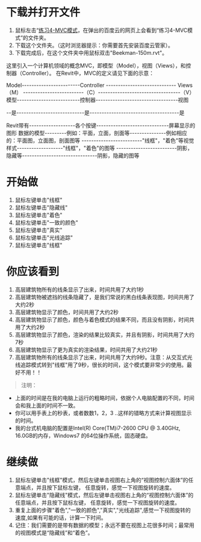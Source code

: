 # **下载并打开文件**

1. 鼠标左击“[练习4-MVC模式](http://pan.baidu.com/s/1ntkUv4t”)，在弹出的百度云的网页上会看到“练习4-MVC模式”的文件夹。
2. 下载这个文件夹。（这时浏览器提示：你需要首先安装百度云管家）。
3. 下载完成后，在这个文件夹中用鼠标双击"Beekman-150m.rvt"。

这里引入一个计算机领域的概念MVC，即模型（Model），视图（Views），和控制器（Controller）。
在Revit中，MVC的定义请见下面的示意：

Model------------------------Controller ----------------------------- Views
（M） -------------------------（C）----------------------------------（V）
模型--------------------------控制器----------------------------------视图 

--是----------------------------是-------------------------------------是

Revit带有-------------------各个按键------------------------------屏幕显示的图形
数据的模型---------例如：平面，立面，剖面等---------------例如相应的：平面图，立面图，剖面图等
-------------------------"线框"，"着色"等视觉样式-------------------"线框"，"着色"的图等
-------------------------阴影，隐藏等-------------------------------阴影，隐藏的图等

# **开始做**

1. 鼠标左键单击"线框"
2. 鼠标左键单击"隐藏线"
3. 鼠标左键单击"着色"
4. 鼠标左键单击"一致的颜色"
5. 鼠标左键单击"真实"
6. 鼠标左键单击"光线追踪"
7. 鼠标左键单击"线框"

# **你应该看到**

1. 高层建筑物所有的线条显示了出来，时间共用了大约1秒
2. 高层建筑物被遮挡的线条隐藏了，是我们常说的黑白线条表现图，时间共用了大约2秒
3. 高层建筑物显示了颜色，时间共用了大约2秒
4. 高层建筑物显示了颜色，颜色与着色模式的结果不同，而且没有阴影，时间共用了大约2秒
5. 高层建筑物显示了颜色，渲染的结果比较真实，并且有阴影，时间共用了大约7秒
6. 高层建筑物显示了更为真实的渲染结果，时间共用了大约21秒
7. 高层建筑物所有的线条显示了出来，时间共用了大约9秒。注意：从交互式光线追踪模式转到"线框"用了9秒，很长的时间，这个模式要非常少的使用。最好不用！！

> 注明：
> 
- 上面的时间是在我的电脑上运行的粗略时间，依据个人电脑配置的不同，时间会和我上面的时间不一致。
- 你可以用手表上的秒表，或者数数1，2，3 ..这样的错略方式来计算视图显示的时间。
- 我的台式机电脑的配置是Intel(R) Core(TM)i7-2600 CPU @ 3.40GHz, 16.0GB的内存，Windows7 的64位操作系统，固态硬盘。

# **继续做**

1. 鼠标左键单击"线框"模式，然后左键单击视图右上角的“视图控制六面体”的任意端点，并且按下鼠标左键，
任意旋转，感觉一下视图旋转的速度。
2. 鼠标左键单击"隐藏线"模式，然后左键单击视图右上角的“视图控制六面体”的任意端点，并且按下鼠标左键，
任意旋转，感觉一下视图旋转的速度。
3. 重复上面的步骤"着色","一致的颜色","真实","光线追踪",感觉一下视图旋转的速度,如果有可能的话，计算一下时间。
4. 记住：我们需要的是带有数据的模型；永远不要在视图上花很多时间；最常用的视图模式是“隐藏线”和“着色”。